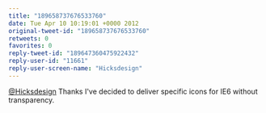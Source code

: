 ```yaml
---
title: "189658737676533760"
date: Tue Apr 10 10:19:01 +0000 2012
original-tweet-id: "189658737676533760"
retweets: 0
favorites: 0
reply-tweet-id: "189647360475922432"
reply-user-id: "11661"
reply-user-screen-name: "Hicksdesign"
---
```

<a href="https://twitter.com/Hicksdesign">@Hicksdesign</a> Thanks I've decided to deliver specific icons for IE6 without transparency.
